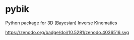 # pybik
Python package for 3D (Bayesian) Inverse Kinematics

https://zenodo.org/badge/doi/10.5281/zenodo.4036516.svg
